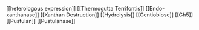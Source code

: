 [[heterologous expression]]
[[Thermogutta Terrifontis]]
[[Endo-xanthanase]]
[[Xanthan Destruction]]
[[Hydrolysis]]
[[Gentiobiose]]
[[Gh5]]
[[Pustulan]]
[[Pustulanase]]
